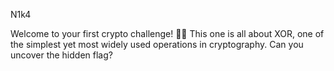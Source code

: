 N1k4

Welcome to your first crypto challenge! 🕵️‍♂️ This one is all about XOR, one of the simplest yet most widely used operations in cryptography. Can you uncover the hidden flag?
